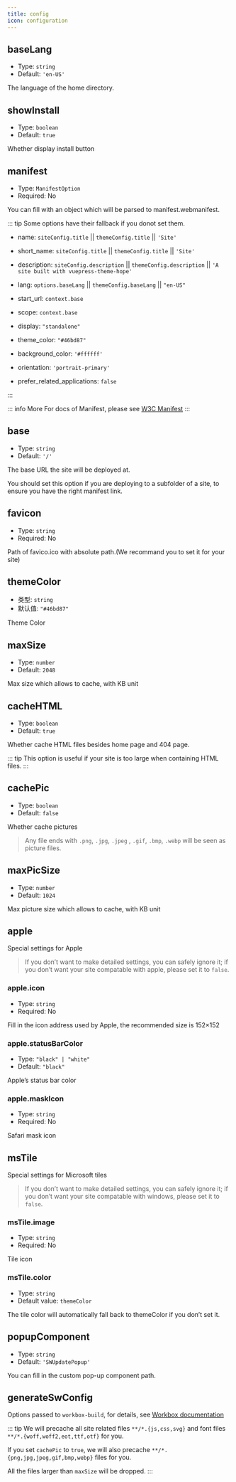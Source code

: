 ```yaml
---
title: config
icon: configuration
---
```


## baseLang

- Type: `string`
- Default: `'en-US'`

The language of the home directory.

## showInstall

- Type: `boolean`
- Default: `true`

Whether display install button

## manifest

- Type: `ManifestOption`
- Required: No

You can fill with an object which will be parsed to manifest.webmanifest.

::: tip
Some options have their fallback if you donot set them.

- name: `siteConfig.title` || `themeConfig.title` || `'Site'`
- short_name: `siteConfig.title` || `themeConfig.title` || `'Site'`
- description: `siteConfig.description` || `themeConfig.description` || `'A site built with vuepress-theme-hope'`
- lang: `options.baseLang` || `themeConfig.baseLang` || `"en-US"`
- start_url: `context.base`
- scope: `context.base`

- display: `"standalone"`
- theme_color: `"#46bd87"`
- background_color: `'#ffffff'`
- orientation: `'portrait-primary'`
- prefer_related_applications: `false`

:::

::: info More
For docs of Manifest, please see [W3C Manifest](https://w3c.github.io/manifest/)
:::

## base

- Type: `string`
- Default: `'/'`

The base URL the site will be deployed at.

You should set this option if you are deploying to a subfolder of a site, to ensure you have the right manifest link.

## favicon

- Type: `string`
- Required: No

Path of favico.ico with absolute path.(We recommand you to set it for your site)

## themeColor

- 类型: `string`
- 默认值: `"#46bd87"`

Theme Color

## maxSize

- Type: `number`
- Default: `2048`

Max size which allows to cache, with KB unit

## cacheHTML

- Type: `boolean`
- Default: `true`

Whether cache HTML files besides home page and 404 page.

::: tip
This option is useful if your site is too large when containing HTML files.
:::

## cachePic

- Type: `boolean`
- Default: `false`

Whether cache pictures

> Any file ends with `.png`, `.jpg`, `.jpeg` , `.gif`, `.bmp`, `.webp` will be seen as picture files.

## maxPicSize

- Type: `number`
- Default: `1024`

Max picture size which allows to cache, with KB unit

## apple

Special settings for Apple

> If you don’t want to make detailed settings, you can safely ignore it; if you don’t want your site compatable with apple, please set it to `false`.

### apple.icon

- Type: `string`
- Required: No

Fill in the icon address used by Apple, the recommended size is 152×152

### apple.statusBarColor

- Type: `"black" | "white"`
- Default: `"black"`

Apple’s status bar color

### apple.maskIcon

- Type: `string`
- Required: No

Safari mask icon

## msTile

Special settings for Microsoft tiles

> If you don’t want to make detailed settings, you can safely ignore it; if you don’t want your site compatable with windows, please set it to `false`.

### msTile.image

- Type: `string`
- Required: No

Tile icon

### msTile.color

- Type: `string`
- Default value: `themeColor`

The tile color will automatically fall back to themeColor if you don’t set it.

## popupComponent

- Type: `string`
- Default: `'SWUpdatePopup'`

You can fill in the custom pop-up component path.

## generateSwConfig

Options passed to `workbox-build`, for details, see [Workbox documentation](https://developers.google.com/web/tools/workbox/reference-docs/latest/module-workbox-build#.generateSW)

::: tip
We will precache all site related files `**/*.{js,css,svg}` and font files `**/*.{woff,woff2,eot,ttf,otf}` for you.

If you set `cachePic` to `true`, we will also precache `**/*.{png,jpg,jpeg,gif,bmp,webp}` files for you.

All the files larger than `maxSize` will be dropped.
:::
